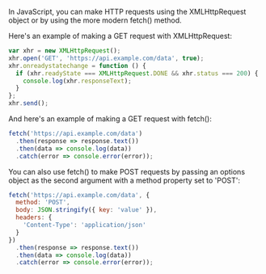 In JavaScript, you can make HTTP requests using the XMLHttpRequest object or by using the more modern fetch() method.

Here's an example of making a GET request with XMLHttpRequest:

```js
var xhr = new XMLHttpRequest();
xhr.open('GET', 'https://api.example.com/data', true);
xhr.onreadystatechange = function () {
  if (xhr.readyState === XMLHttpRequest.DONE && xhr.status === 200) {
    console.log(xhr.responseText);
  }
};
xhr.send();
```

And here's an example of making a GET request with fetch():

```js
fetch('https://api.example.com/data')
  .then(response => response.text())
  .then(data => console.log(data))
  .catch(error => console.error(error));
```

You can also use fetch() to make POST requests by passing an options object as the second argument with a method property set to 'POST':

```js
fetch('https://api.example.com/data', {
  method: 'POST',
  body: JSON.stringify({ key: 'value' }),
  headers: {
    'Content-Type': 'application/json'
  }
})
  .then(response => response.text())
  .then(data => console.log(data))
  .catch(error => console.error(error));
```

